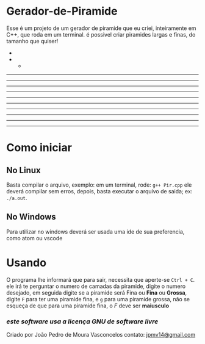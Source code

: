 # Gerador-de-Piramide
Esse é um projeto de um gerador de piramide que eu criei, inteiramente em C++, que roda em um terminal.
é possivel criar piramides largas e finas, do tamanho que quiser!

* 
* * 
* * * 
* * * * 
* * * * * 
* * * * * * 
* * * * * * * 
* * * * * * * * 
* * * * * * * * * 
* * * * * * * * * * 
* * * * * * * * * * * 
* * * * * * * * * * * * 


# Como iniciar
## No  Linux
Basta compilar o arquivo, exemplo:
em um terminal, rode: `g++ Pir.cpp`
ele deverá compilar sem erros, depois, basta executar o arquivo de saida; ex: `./a.out`.

## No Windows
Para utilizar no windows deverá ser usada uma ide de sua preferencia, como atom ou vscode

# Usando
O programa lhe informará que para sair, necessita que aperte-se `Ctrl + C`.
ele irá te perguntar o numero de camadas da piramide, digite o numero desejado, em seguida digite se a piramide será Fina ou **Fina** ou **Grossa**, digite `F` para ter uma piramide fina, e `g` para uma piramide grossa, não se esqueça de que para uma piramide fina, o *F* deve ser **maiusculo**


### ***este software usa a licença GNU de software livre*** 
Criado por João Pedro de Moura Vasconcelos
contato: jpmv14@gmail.com
